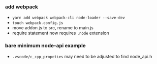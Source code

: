 ### add webpack
- `yarn add webpack webpack-cli node-loader --save-dev`
- `touch webpack.config.js`
- move addon.js to src, rename to main.js
- require statement now requires `.node` extension

### bare minimum node-api example
- `.vscode/c_cpp_propeties` may need to be adjusted to find node_api.h